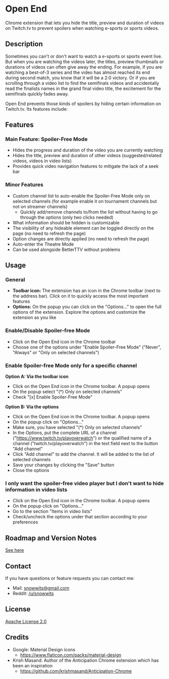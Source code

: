# Open End
Chrome extension that lets you hide the title, preview and duration of videos on Twitch.tv to prevent spoilers when watching e-sports or sports videos.

## Description 
Sometimes you can't or don't want to watch a e-sports or sports event live. But when you are watching the videos later, the titles, preview thumbnails or durations of videos can often give away the ending. For example, if you are watching a best-of-3 series and the video has almost reached its end during second match, you know that it will be a 2:0 victory.
Or if you are scrolling through a video list to find the semifinals videos and accidentally read the finalists names in the grand final video title, the excitement for the semifinals quickly fades away.

Open End prevents those kinds of spoilers by hiding certain information on Twitch.tv. Its features include:

## Features
### Main Feature: Spoiler-Free Mode
- Hides the progress and duration of the video you are currently watching
- Hides the title, preview and duration of other videos (suggested/related videos, videos in video lists)
- Provides quick video navigation features to mitigate the lack of a seek bar

### Minor Features
- Custom channel list to auto-enable the Spoiler-Free Mode only on selected channels (for example enable it on tournament channels but not on streamer channels)
  - Quickly add/remove channels to/from the list without having to go through the options (only two clicks needed)
- What information should be hidden is customizable
- The visibility of any hideable element can be toggled directly on the page (no need to refresh the page)
- Option changes are directly applied (no need to refresh the page)
- Auto-enter the Theatre Mode
- Can be used alongside BetterTTV without problems

## Usage
### General
- **Toolbar icon:** The extension has an icon in the Chrome toolbar (next to the address bar). Click on it to quickly access the most important features
- **Options:** On the popup you can click on the "Options..." to open the full options of the extension. Explore the options and customize the extension as you like

### Enable/Disable Spoiler-free Mode
- Click on the Open End icon in the Chrome toolbar
- Choose one of the options under "Enable Spoiler-Free Mode" ("Never", "Always" or "Only on selected channels")

### Enable Spoiler-free Mode only for a specific channel
**Option A: Via the toolbar icon**
- Click on the Open End icon in the Chrome toolbar. A popup opens
- On the popup select "(*) Only on selected channels"
- Check "[x] Enable Spoiler-Free Mode"

**Option B: Via the options**
- Click on the Open End icon in the Chrome toolbar. A popup opens
- On the popup click on "Options..."
- Make sure, you have selected "(*) Only on selected channels"
- In the Options, put the complete URL of a channel ("https://www.twitch.tv/playoverwatch") or the qualified name of a channel ("twitch.tv/playoverwatch") in the text field next to the button "Add channel"
- Click "Add channel" to add the channel. It will be added to the list of selected channels
- Save your changes by clicking the "Save" button
- Close the options

### I only want the spoiler-free video player but I don't want to hide information in video lists
- Click on the Open End icon in the Chrome toolbar. A popup opens
- On the popup click on "Options..."
- Go to the section "Items in video lists"
- Check/uncheck the options under that section according to your preferences  

## Roadmap and Version Notes
[See here](VERSION_NOTES.md)

## Contact
If you have questions or feature requests you can contact me:
- Mail: [snowwits@gmail.com](mailto:snowwits@gmail.com)
- Reddit: [/u/snowwits](https://www.reddit.com/user/snowwits)

## License
[Apache License 2.0](LICENSE.md)

## Credits
- Google: Material Design icons
  - https://www.flaticon.com/packs/material-design
- Krish Masand: Author of the Anticipation Chrome extension which has been an inspiration
  - https://github.com/krishmasand/Anticipation-Chrome
